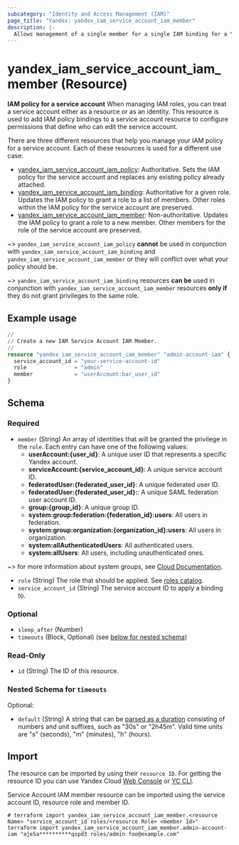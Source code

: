 ```yaml
---
subcategory: "Identity and Access Management (IAM)"
page_title: "Yandex: yandex_iam_service_account_iam_member"
description: |-
  Allows management of a single member for a single IAM binding for a Yandex IAM service account.
---
```


# yandex_iam_service_account_iam_member (Resource)

**IAM policy for a service account**
When managing IAM roles, you can treat a service account either as a resource or as an identity. This resource is used to add IAM policy bindings to a service account resource to configure permissions that define who can edit the service account.

There are three different resources that help you manage your IAM policy for a service account. Each of these resources is used for a different use case:
* [yandex_iam_service_account_iam_policy](iam_service_account_iam_policy.html): Authoritative. Sets the IAM policy for the service account and replaces any existing policy already attached.
* [yandex_iam_service_account_iam_binding](iam_service_account_iam_binding.html): Authoritative for a given role. Updates the IAM policy to grant a role to a list of members. Other roles within the IAM policy for the service account are preserved.
* [yandex_iam_service_account_iam_member](iam_service_account_iam_member.html): Non-authoritative. Updates the IAM policy to grant a role to a new member. Other members for the role of the service account are preserved.

~> `yandex_iam_service_account_iam_policy` **cannot** be used in conjunction with `yandex_iam_service_account_iam_binding` and `yandex_iam_service_account_iam_member` or they will conflict over what your policy should be.

~> `yandex_iam_service_account_iam_binding` resources **can be** used in conjunction with `yandex_iam_service_account_iam_member` resources **only if** they do not grant privileges to the same role.

## Example usage

```terraform
//
// Create a new IAM Service Account IAM Member.
//
resource "yandex_iam_service_account_iam_member" "admin-account-iam" {
  service_account_id = "your-service-account-id"
  role               = "admin"
  member             = "userAccount:bar_user_id"
}
```

<!-- schema generated by tfplugindocs -->
## Schema

### Required

- `member` (String) An array of identities that will be granted the privilege in the `role`. Each entry can have one of the following values:
  * **userAccount:{user_id}**: A unique user ID that represents a specific Yandex account.
  * **serviceAccount:{service_account_id}**: A unique service account ID.
  * **federatedUser:{federated_user_id}**: A unique federated user ID.
  * **federatedUser:{federated_user_id}:**: A unique SAML federation user account ID.
  * **group:{group_id}**: A unique group ID.
  * **system:group:federation:{federation_id}:users**: All users in federation.
  * **system:group:organization:{organization_id}:users**: All users in organization.
  * **system:allAuthenticatedUsers**: All authenticated users.
  * **system:allUsers**: All users, including unauthenticated ones.

~> for more information about system groups, see [Cloud Documentation](https://yandex.cloud/docs/iam/concepts/access-control/system-group).
- `role` (String) The role that should be applied. See [roles catalog](https://yandex.cloud/docs/iam/roles-reference).
- `service_account_id` (String) The service account ID to apply a binding to.

### Optional

- `sleep_after` (Number)
- `timeouts` (Block, Optional) (see [below for nested schema](#nestedblock--timeouts))

### Read-Only

- `id` (String) The ID of this resource.

<a id="nestedblock--timeouts"></a>
### Nested Schema for `timeouts`

Optional:

- `default` (String) A string that can be [parsed as a duration](https://pkg.go.dev/time#ParseDuration) consisting of numbers and unit suffixes, such as "30s" or "2h45m". Valid time units are "s" (seconds), "m" (minutes), "h" (hours).

## Import

The resource can be imported by using their `resource ID`. For getting the resource ID you can use Yandex Cloud [Web Console](https://console.yandex.cloud) or [YC CLI](https://yandex.cloud/docs/cli/quickstart).

Service Account IAM member resource can be imported using the service account ID, resource role and member ID.

```shell
# terraform import yandex_iam_service_account_iam_member.<resource Name> "service_account_id roles/<resource Role> <member Id>"
terraform import yandex_iam_service_account_iam_member.admin-account-iam "aje5a**********qspd3 roles/admin foo@example.com"
```
